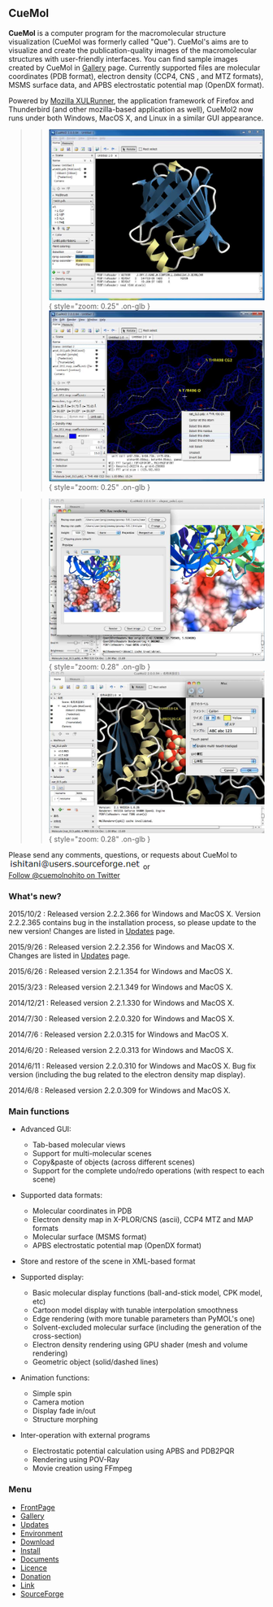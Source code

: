 ## CueMol



**CueMol** is a computer program for the macromolecular structure visualization (CueMol was formerly called "Que").
CueMol's aims are to visualize and create the publication-quality images of the macromolecular structures with user-friendly interfaces. You can find sample images created by CueMol in [Gallery](./en/Gallery) page. 
Currently supported files are molecular coordinates (PDB format),
electron density (CCP4, CNS , and MTZ formats),
MSMS surface data,
and APBS electrostatic potential map (OpenDX format). 

Powered by [Mozilla XULRunner](http://www.mozilla.org/projects/mozilla-based.html), the application framework of Firefox and Thunderbird (and other mozilla-based application as well), CueMol2 now runs under both Windows, MacOS X, and Linux in a similar GUI appearance.


>> ![snapshot2_1](./assets/images/index/snapshot2_1.jpg){ style="zoom: 0.25" .on-glb } ![snapshot2_2](./assets/images/index/snapshot2_2.jpg){ style="zoom: 0.25" .on-glb }


>> ![snapshot2_2m](./assets/images/index/snapshot2_2m.jpg){ style="zoom: 0.28" .on-glb } ![snapshot2_1m](./assets/images/index/snapshot2_1m.jpg){ style="zoom: 0.28" .on-glb } 

Please send any comments, questions, or requests about CueMol to<br />
![mm1](./assets/images/index/mm1.png)![mm2](./assets/images/index/mm2.png) or <br />
[Follow @cuemolnohito on Twitter](http://twitter.com/cuemolnohito)

### What's new?
2015/10/2
:   Released version 2.2.2.366 for Windows and MacOS X. Version 2.2.2.365 contains bug in the installation process, so please update to the new version! Changes are listed in [Updates](./en/Updates) page.

2015/9/26
:   Released version 2.2.2.356 for Windows and MacOS X. Changes are listed in [Updates](./en/Updates) page.

2015/6/26
:   Released version 2.2.1.354 for Windows and MacOS X.

2015/3/23
:   Released version 2.2.1.349 for Windows and MacOS X.

2014/12/21
:   Released version 2.2.1.330 for Windows and MacOS X.

2014/7/30
:   Released version 2.2.0.320 for Windows and MacOS X.

2014/7/6
:   Released version 2.2.0.315 for Windows and MacOS X.

2014/6/20
:   Released version 2.2.0.313 for Windows and MacOS X.

2014/6/11
:   Released version 2.2.0.310 for Windows and MacOS X. Bug fix version (including the bug related to the electron density map display).

2014/6/8
:   Released version 2.2.0.309 for Windows and MacOS X.




### Main functions

*  Advanced GUI:
    *  Tab-based molecular views
    *  Support for multi-molecular scenes
    *  Copy&paste of objects (across different scenes)
    *  Support for the complete undo/redo operations (with respect to each scene)

*  Supported data formats:
    *  Molecular coordinates in PDB
    *  Electron density map in X-PLOR/CNS (ascii), CCP4 MTZ and MAP formats
    *  Molecular surface (MSMS format)
    *  APBS electrostatic potential map (OpenDX format)

*  Store and restore of the scene in XML-based format

*  Supported display:
    *  Basic molecular display functions (ball-and-stick model, CPK model, etc)
    *  Cartoon model display with tunable interpolation smoothness
    *  Edge rendering (with more tunable parameters than PyMOL's one)
    *  Solvent-excluded molecular surface (including the generation of the cross-section)
    *  Electron density rendering using GPU shader (mesh and volume rendering)
    *  Geometric object (solid/dashed lines)

*  Animation functions:
    *  Simple spin
    *  Camera motion
    *  Display fade in/out
    *  Structure morphing

*  Inter-operation with external programs
    *  Electrostatic potential calculation using APBS and PDB2PQR
    *  Rendering using POV-Ray
    *  Movie creation using FFmpeg


### Menu

* [FrontPage](./en/FrontPage)
* [Gallery](./en/Gallery)
* [Updates](./en/Updates)
* [Environment](./en/Environment)
* [Download](./en/Download)
* [Install](./en/Install)
* [Documents](./en/Documents)
* [Licence](./en/Licence)
* [Donation](./en/Licence)
* [Link](./en/Link)
* [SourceForge](http://sourceforge.net/projects/cuemol/)